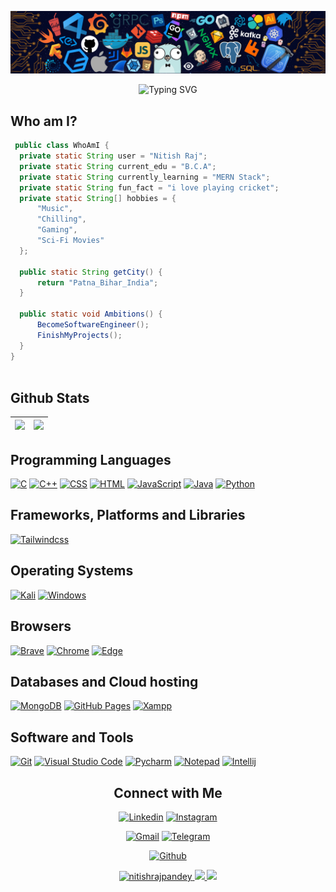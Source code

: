 <!-- Add Banner  -->
<!--![Github Banner](banner.png) -->
![ScreenShot](banner.png)

<!-- Add typing Text -->

<p align="center">
  <img src="https://readme-typing-svg.herokuapp.com?font=Libre+Baskerville&size=30&pause=1000&center=true&vCenter=true&width=550&height=70&lines=Hey+There%2C+I'm+Nitish+Raj;I+Love+Coding;Full+Stack+Web+Developer;Loves+To+Build+Projects+;A+Problem+Solver" alt="Typing SVG">
</p>

<!-- self introduction -->

## Who am I? 


 ```java
  public class WhoAmI {
   private static String user = "Nitish Raj";
   private static String current_edu = "B.C.A";
   private static String currently_learning = "MERN Stack";
   private static String fun_fact = "i love playing cricket";
   private static String[] hobbies = {
       "Music",
       "Chilling",
       "Gaming",
       "Sci-Fi Movies"
   };
   
   public static String getCity() {
       return "Patna_Bihar_India";
   }
   
   public static void Ambitions() {
       BecomeSoftwareEngineer();
       FinishMyProjects();
   }
}
	
 ```
<!-- github status  -->
 
## Github Stats

<img src="https://github-readme-stats.vercel.app/api?username=nitishrajpandey&&show_icons=true&count_private=true&theme=github_dark">|<img src="https://github-readme-streak-stats.herokuapp.com/?user=nitishrajpandey&theme=blueberry_duo"/>
|---|---|

<!-- programming language  -->

## Programming Languages

<p>
    <a href="#"><img alt="C" src="https://img.shields.io/badge/C%20-%232370ED.svg?logo=c&logoColor=white"></a>
    <a href="#"><img alt="C++" src="https://img.shields.io/badge/C++%20-%2300599C.svg?logo=c%2B%2B&logoColor=white"></a>
    <a href="#"><img alt="CSS" src="https://img.shields.io/badge/CSS%20-%231572B6.svg?logo=css3&logoColor=white"></a>
    <a href="#"><img alt="HTML" src="https://img.shields.io/badge/HTML%20-%23E34F26.svg?logo=html5&logoColor=white"></a>
    <a href="#"><img alt="JavaScript" src="https://img.shields.io/badge/JavaScript%20-%23F7DF1E.svg?logo=javascript&logoColor=black"></a>
    <a href="#"><img alt="Java" src="https://img.shields.io/badge/java-%23ED8B00.svg?logo=java&logoColor=blue"></a>
    <a href="#"><img alt="Python" src="https://img.shields.io/badge/python-3670A0?logo=python&logoColor=ffdd54"></a>
</p>

## Frameworks, Platforms and Libraries
<p>
   <a href="#"><img alt="Tailwindcss" src="https://img.shields.io/badge/tailwindcss-%2338B2AC.svg?logo=tailwindcss&logoColor=white"></a>
	<!-- <a href="#"><img alt="React.js" src="https://img.shields.io/badge/react-%2320232a.svg?logo=react&logoColor=%2361DAFB"></a> -->


## Operating Systems
<p>
	<a href="#"><img alt="Kali" src="https://img.shields.io/badge/Kali_Linux-557C94?logo=kali-linux&logoColor=white"></a>
	<a href="#"><img alt="Windows" src="https://img.shields.io/badge/Windows-0078D6?logo=windows&logoColor=white"></a>
	
</p>

## Browsers
<p>
	<a href="#"><img alt="Brave" src="https://img.shields.io/badge/Brave-FB542B?logo=brave&logoColor=white"></a>
	<a href="#"><img alt="Chrome" src="https://img.shields.io/badge/Google_chrome-4285F4?logo=Google-Chrome&logoColor=white"></a>
	<a href="#"><img alt="Edge" src="https://img.shields.io/badge/Microsoft_Edge-0078D7?logo=Microsoft-edge&logoColor=white"></a>
</p>

## Databases and Cloud hosting

<p>
	<a href="#"><img alt="MongoDB" src="https://img.shields.io/badge/MongoDB-%234ea94b.svg?logo=mongodb&logoColor=white"></a>
    <a href="#"><img alt="GitHub Pages" src="https://img.shields.io/badge/GitHub%20Pages-%23327FC7.svg?logo=github&logoColor=white"></a>
    <a href="#"><img alt="Xampp" src="https://img.shields.io/badge/Xampp%20-%23430098.svg?logo=xampp&logoColor=white"></a>
</p> 

## Software and Tools
<p>
  <a href="#"><img alt="Git" src="https://img.shields.io/badge/Git%20-%23F05033.svg?logo=git&logoColor=white"></a>
  <a href="#"><img alt="Visual Studio Code" src="https://img.shields.io/badge/Visual%20Studio%20Code-0078d7.svg?logo=visual-studio-code&logoColor=white"></a>
  <a href="#"><img alt="Pycharm" src="https://img.shields.io/badge/pycharm-143?logo=pycharm&logoColor=black&color=green&labelColor=green"></a>
	<a href="#"><img alt="Notepad" src="https://img.shields.io/badge/Notepad++-90E59A.svg?logo=notepad%2B%2B&logoColor=black"></a>
	<a href="#"><img alt="Intellij" src="https://img.shields.io/badge/IntelliJ&nbsp;IDEA-000000.svg?logo=intellij-idea&logoColor=white"></a>
</p>

<!-- connection code -->

<h2 align="center"> Connect with Me</h2>

<p align="center">
  <a href="https://www.linkedin.com/in/nitish-raj-a93517238/"><img alt="Linkedin" title="Nitish raj Linkedin" src="https://img.shields.io/badge/LinkedIn-0077B5?style=for-the-badge&logo=linkedin&logoColor=white"></a>
  <a href="https://instagram.com/nitishraj0074?utm_source=qr&igshid=MzNlNGNkZWQ4Mg%3D%3D"><img alt="Instagram" title="Nitish Raj Instagram" src="https://img.shields.io/badge/Instagram-E4405F?style=for-the-badge&logo=instagram&logoColor=white"></a>

 </p>
 <p align="center">
  <a href="mailto:nitishrajpandey0707@gmail.com"><img alt="Gmail" title="Nitish Raj Gmail" src="https://img.shields.io/badge/Gmail-D14836?style=for-the-badge&logo=gmail&logoColor=white"></a>
 <a href="https://t.me/NitishRaj0707"><img alt="Telegram" title="Nitish Raj Telegram" src="https://img.shields.io/badge/Telegram-2CA5E0?style=for-the-badge&logo=telegram&logoColor=white"></a> 
<!-- <a href="http://twitter.com/"><img alt="Twitter" title="Nitish Raj Twitter" src="https://img.shields.io/badge/Twitter-1DA1F2?style=for-the-badge&logo=twitter&logoColor=white"></a> -->
</p>
<p align="center">
 <a href="https://github.com/nitishrajpandey"><img alt="Github" title="nitishrajpandey Github" src="https://img.shields.io/badge/github-%23121011.svg?style=for-the-badge&logo=github&logoColor=white"></a>
</p>

<p align="center">
    <a href="https://github.com/">
        <img src="https://komarev.com/ghpvc/?username=nitishrajpandey" alt="nitishrajpandey" />
    </a>
    <a href="https://github.com/nitishrajpandey">
        <img height="20" src="https://img.shields.io/github/followers/nitishrajpandey?label=follow&logo=github" />
	</a>
	 <a href="https://github.com/nitishrajpandey">
        <img height="20" src="https://img.shields.io/github/stars/nitishrajpandey?label=stars&logo=github" />
	</a>
</p>

